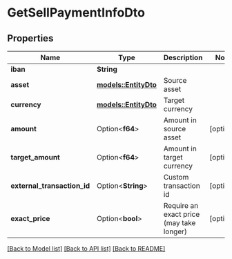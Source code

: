 # GetSellPaymentInfoDto

## Properties

Name | Type | Description | Notes
------------ | ------------- | ------------- | -------------
**iban** | **String** |  | 
**asset** | [**models::EntityDto**](EntityDto.md) | Source asset | 
**currency** | [**models::EntityDto**](EntityDto.md) | Target currency | 
**amount** | Option<**f64**> | Amount in source asset | [optional]
**target_amount** | Option<**f64**> | Amount in target currency | [optional]
**external_transaction_id** | Option<**String**> | Custom transaction id | [optional]
**exact_price** | Option<**bool**> | Require an exact price (may take longer) | [optional]

[[Back to Model list]](../README.md#documentation-for-models) [[Back to API list]](../README.md#documentation-for-api-endpoints) [[Back to README]](../README.md)



